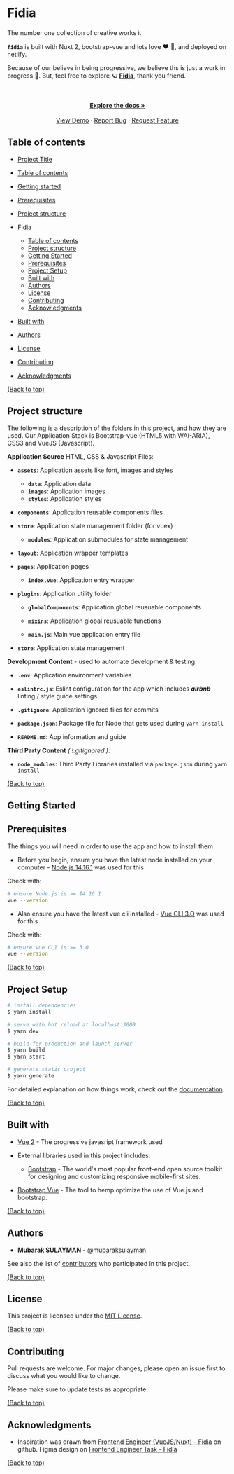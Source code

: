 # Fidia

The number one collection of creative works :information_source:.

**`fidia`** is built with Nuxt 2, bootstrap-vue and lots love :heart: :sparkling_heart:, and deployed on netlify.

Because of our believe in being progressive, we believe ths is just a work in progress :construction:. But, feel free to explore :ringed_planet: **[Fidia](https://fidia-dashboard.netlify.app/)**, thank you friend.

<br />
<p align="center">
  <p align="center">
    <a href="https://github.com/MubarakSULAYMAN/fidia"><strong>Explore the docs »</strong></a>
    <br />
    <br />
    <a href="https://fidia-dashboard.netlify.app">View Demo</a>
    ·
    <a href="https://github.com/MubarakSULAYMAN/fidia/issues">Report Bug</a>
    ·
    <a href="https://github.com/MubarakSULAYMAN/fidia/issues">Request Feature</a>
  </p>
</p>

## Table of contents

- [Project Title](#fidia)
<!-- - [Demo-Preview](#demo-preview) -->
- [Table of contents](#table-of-contents)

- [Getting started](#getting-started)

- [Prerequisites](#prerequisites)

- [Project structure](#project-structure)

- [Fidia](#fidia)
  - [Table of contents](#table-of-contents)
  - [Project structure](#project-structure)
  - [Getting Started](#getting-started)
  - [Prerequisites](#prerequisites)
  - [Project Setup](#project-setup)
  - [Built with](#built-with)
  - [Authors](#authors)
  - [License](#license)
  - [Contributing](#contributing)
  - [Acknowledgments](#acknowledgments)

- [Built with](#built-with)

- [Authors](#authors)

- [License](#license)

- [Contributing](#contributing)

- [Acknowledgments](#acknowledgments)

[(Back to top)](#fidia)

## Project structure

The following is a description of the folders in this project, and how they are used. Our Application Stack is Bootstrap-vue (HTML5 with WAI-ARIA), CSS3 and VueJS (Javascript).

**Application Source** HTML, CSS & Javascript Files:

- **`assets`**: Application assets like font, images and styles
  - **`data`**: Application data
  - **`images`**: Application images
  - **`styles`**: Application styles

- **`components`**: Application reusable components files

- **`store`**: Application state management folder (for vuex)
  - **`modules`**: Application submodules for state management

- **`layout`**: Application wrapper templates

- **`pages`**: Application pages
  - **`index.vue`**: Application entry wrapper

- **`plugins`**: Application utility folder
  - **`globalComponents`**: Application global reusuable components
  - **`mixins`**: Application global reusuable functions

  - **`main.js`**: Main vue application entry file

- **`store`**: Application state management

**Development Content** - used to automate development & testing:

- **`.env`**: Application environment variables

- **`eslintrc.js`**: Eslint configuration for the app which includes _**airbnb**_ linting / style guide settings

- **`.gitignore`**: Application ignored files for commits

- **`package.json`**: Package file for Node that gets used during `yarn install`

- **`README.md`**: App information and guide

**Third Party Content** _( !.gitignored )_:

- **`node_modules`**: Third Party Libraries installed via `package.json` during `yarn install`

[(Back to top)](#fidia)

## Getting Started

## Prerequisites

The things you will need in order to use the app and how to install them

- Before you begin, ensure you have the latest node installed on your computer - [Node.js 14.16.1](https://nodejs.org/en/download/) was used for this

Check with:

```bash
# ensure Node.js is >= 14.16.1
vue --version
```

- Also ensure you have the latest vue cli installed - [Vue CLI 3.O](https://cli.vuejs.org/) was used for this

Check with:

```bash
# ensure Vue CLI is >= 3.0
vue --version
```

[(Back to top)](#fidia)

## Project Setup

```bash
# install dependencies
$ yarn install

# serve with hot reload at localhost:3000
$ yarn dev

# build for production and launch server
$ yarn build
$ yarn start

# generate static project
$ yarn generate
```

For detailed explanation on how things work, check out the [documentation](https://nuxtjs.org).

[(Back to top)](#fidia)

## Built with

- [Vue 2](https://vuejs.org/) - The progressive javasript framework used

- External libraries used in this project includes:
  - [Bootstrap](https://getbootstrap.com/4.6) - The world's most popular front-end open source toolkit for designing and customizing responsive mobile-first sites.

- [Bootstrap Vue](https://bootstrap-vue.org/) - The tool to hemp optimize the use of Vue.js and bootstrap.

[(Back to top)](#fidia)

## Authors

- **Mubarak SULAYMAN** - [@mubaraksulayman](https://twitter.com/mubaraksulayman)

See also the list of [contributors](https://github.com/MubarakSULAYMAN/fidia/contributors) who participated in this project.

[(Back to top)](#fidia)

## License

This project is licensed under the [MIT License](https://choosealicense.com/licenses/mit/).

[(Back to top)](#fidia)

## Contributing

Pull requests are welcome. For major changes, please open an issue first to discuss what you would like to change.

Please make sure to update tests as appropriate.

[(Back to top)](#fidia)

## Acknowledgments

<!-- - Hat tip to contributors on stackoverflow, github gist and vue forum -->
- Inspiration was drawn from [Frontend Engineer (VueJS/Nuxt) - Fidia](https://getfidiahq.notion.site/Frontend-Engineer-VueJS-Nuxt-Fidia-1e99011546d2452aa03e51f1043f12e6) on github. Figma design on [Frontend Engineer Task - Fidia](https://www.figma.com/file/eXk5QkQgBo89Srz5Gp4NVN/Frontend-Engineer-Task?node-id=1%3A12183)

[(Back to top)](#fidia)
